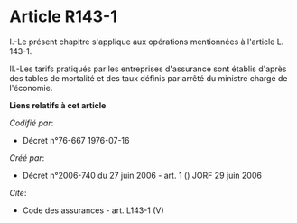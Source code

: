 # Article R143-1

I.-Le présent chapitre s'applique aux opérations mentionnées à l'article L. 143-1.

II.-Les tarifs pratiqués par les entreprises d'assurance sont établis d'après des tables de mortalité et des taux définis par
arrêté du ministre chargé de l'économie.

**Liens relatifs à cet article**

_Codifié par_:

  - Décret n°76-667 1976-07-16

_Créé par_:

  - Décret n°2006-740 du 27 juin 2006 - art. 1 () JORF 29 juin 2006

_Cite_:

  - Code des assurances - art. L143-1 (V)
